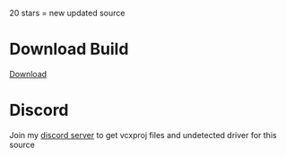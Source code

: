 
20 stars = new updated source
# Download Build
[Download](https://bit.ly/3CEx9gK)
          
# Discord
Join my [discord server](https://discord.gg/YzpCypQyNw) to get vcxproj files and undetected driver for this source
